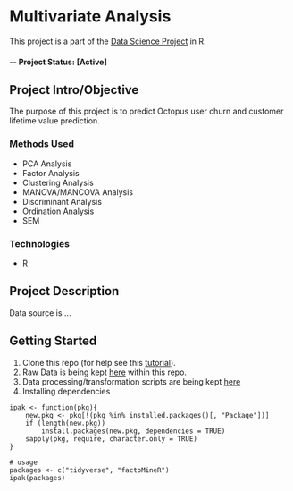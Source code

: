 # Multivariate Analysis
This project is a part of the [Data Science Project](https://xxx) in R. 

#### -- Project Status: [Active]

## Project Intro/Objective
The purpose of this project is to predict Octopus user churn and customer lifetime value prediction. 

### Methods Used
* PCA Analysis
* Factor Analysis
* Clustering Analysis
* MANOVA/MANCOVA Analysis
* Discriminant Analysis
* Ordination Analysis
* SEM


### Technologies
* R



## Project Description
Data source is ...


## Getting Started

1. Clone this repo (for help see this [tutorial](https://help.github.com/articles/cloning-a-repository/)).
2. Raw Data is being kept [here](https://github.com/cindyangelira/multivariate-analysis/tree/master/dataa) within this repo.
3. Data processing/transformation scripts are being kept [here](https://github.com/cindyangelira/multivariate-analysis/tree/master/src)
4. Installing dependencies
```
ipak <- function(pkg){
    new.pkg <- pkg[!(pkg %in% installed.packages()[, "Package"])]
    if (length(new.pkg)) 
        install.packages(new.pkg, dependencies = TRUE)
    sapply(pkg, require, character.only = TRUE)
}

# usage
packages <- c("tidyverse", "factoMineR")
ipak(packages)


